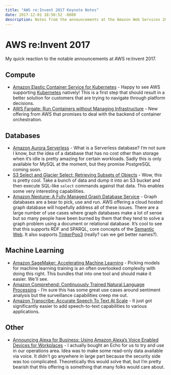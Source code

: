 ```yaml
---
title: "AWS re:Invent 2017 Keynote Notes"
date: 2017-12-01 18:50:52 -0600
description: Notes from the announcements at the Amazon Web Services 2017 Keynote
---
```


# AWS re:Invent 2017

My quick reaction to the notable announcements at AWS re:Invent 2017.

## Compute

  - [Amazon Elastic Container Service for Kubernetes](https://aws.amazon.com/blogs/aws/amazon-elastic-container-service-for-kubernetes/) - Happy to see AWS supporting [Kubernetes](https://kubernetes.io) natively! This is a first step that should result in a better solution for customers that are trying to navigate through platform decisions.
  - [AWS Fargate: Run Containers without Managing Infrastructure](https://aws.amazon.com/blogs/aws/aws-fargate/) - New offering from AWS that promises to deal with the backend of container orchestration.

## Databases

  - [Amazon Aurora Serverless](https://aws.amazon.com/blogs/aws/in-the-works-amazon-aurora-serverless/) - What is a Serverless database? I’m not sure I know, but the idea of a database that has no cost other than storage when it’s idle is pretty amazing for certain workloads. Sadly this is only available for MySQL at the moment, but they promise PostgreSQL coming soon.
  - [S3 Select and Glacier Select: Retrieving Subsets of Objects](https://aws.amazon.com/blogs/aws/s3-glacier-select/) - Wow, this is pretty cool. Take a bunch of data and dump it into an S3 bucket and then execute SQL-like `select` commands against that data. This enables some very interesting capabilities.
  - [Amazon Neptune: A Fully Managed Graph Database Service](https://aws.amazon.com/blogs/aws/amazon-neptune-a-fully-managed-graph-database-service/) - Graph databases are a bear to pick, use and run. AWS offering a cloud hosted graph database will hopefully address all of these issues. There are a large number of use cases where graph databases make a lot of sense but so many people have been burned by them that they tend to solve a graph problem using a document or relational database. It’s cool to see that this supports RDF and SPARQL, core concepts of the [Semantic Web](https://www.w3.org/standards/semanticweb/). It also supports [TinkerPop3](https://tinkerpop.apache.org/) (really? can we get better names?).

## Machine Learning

  - [Amazon SageMaker: Accelerating Machine Learning](https://aws.amazon.com/blogs/aws/sagemaker/) - Picking models for machine learning training is an often overlooked complexity with doing this right. This bundles that into one tool and should make it easier. We'll see.
  - [Amazon Comprehend: Continuously Trained Natural Language Processing](https://aws.amazon.com/blogs/aws/amazon-comprehend-continuously-trained-natural-language-processing/) - I’m sure this has some great use cases around sentiment analysis but the surveillance capabilities creep me out.
  - [Amazon Transcribe: Accurate Speech To Text At Scale](https://aws.amazon.com/blogs/aws/amazon-transcribe-scalable-and-accurate-automatic-speech-recognition/) - It just got significantly easier to add speech-to-text capabilities to various applications.

## Other

  - [Announcing Alexa for Business: Using Amazon Alexa’s Voice Enabled Devices for Workplaces](https://aws.amazon.com/blogs/aws/launch-announcing-alexa-for-business-using-amazon-alexas-voice-enabled-devices-for-workplaces/) - I actually bought an Echo for us to try and use in our operations area. Idea was to make some read-only data available via voice. It didn't go anywhere in large part because the security side was too complicated. Theoretically this would solve that, but I’m pretty bearish that this offering is something that many folks would care about.


